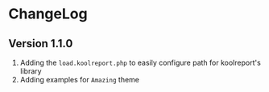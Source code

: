 # ChangeLog

## Version 1.1.0

1. Adding the `load.koolreport.php` to easily configure path for koolreport's library
2. Adding examples for `Amazing` theme